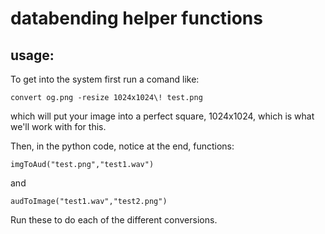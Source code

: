 # databending helper functions

## usage:

To get into the system first run a comand like:
```
convert og.png -resize 1024x1024\! test.png
```
which will put your image into a perfect square, 1024x1024, which is what we'll work with for this.

Then, in the python code, notice at the end, functions:
```
imgToAud("test.png","test1.wav")
```
and 
```
audToImage("test1.wav","test2.png")
```
Run these to do each of the different conversions.


